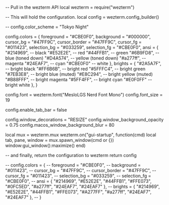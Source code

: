 -- Pull in the wezterm API
local wezterm = require("wezterm")

-- This will hold the configuration.
local config = wezterm.config_builder()

-- config.color_scheme = "Tokyo Night"


config.colors = {
    foreground = "#CBE0F0",
    background = "#000000",  
    cursor_bg = "#47FF9C",
    cursor_border = "#47FF9C",
    cursor_fg = "#011423",
    selection_bg = "#033259",
    selection_fg = "#CBE0F0",
    ansi = { 
        "#214969",  -- black
        "#E52E2E",  -- red
        "#44FFB1",  -- green
        "#6B9FD8",  -- blue (toned down)
        "#D4A574",  -- yellow (toned down)
        "#a277ff",  -- magenta
        "#24EAF7",  -- cyan
        "#CBE0F0"   -- white
    },
    brights = { 
        "#2A5A7F",  -- bright black
        "#FF6B6B",  -- bright red
        "#5FFFC4",  -- bright green
        "#7EB3E8",  -- bright blue (muted)
        "#E8C294",  -- bright yellow (muted)
        "#B88FFF",  -- bright magenta
        "#5FF4FF",  -- bright cyan
        "#E0F0FF"   -- bright white
    },
}


config.font = wezterm.font("MesloLGS Nerd Font Mono")
config.font_size = 19

config.enable_tab_bar = false

config.window_decorations = "RESIZE"
config.window_background_opacity = 0.75
config.macos_window_background_blur = 80

local mux = wezterm.mux
wezterm.on("gui-startup", function(cmd)
  local tab, pane, window = mux.spawn_window(cmd or {})
  window:gui_window():maximize()
end)

-- and finally, return the configuration to wezterm
return config

-- config.colors = {
-- 	foreground = "#CBE0F0",
-- 	background = "#011423",
-- 	cursor_bg = "#47FF9C",
-- 	cursor_border = "#47FF9C",
-- 	cursor_fg = "#011423",
-- 	selection_bg = "#033259",
-- 	selection_fg = "#CBE0F0",
-- 	ansi = { "#214969", "#E52E2E", "#44FFB1", "#FFE073", "#0FC5ED", "#a277ff", "#24EAF7", "#24EAF7" },
-- 	brights = { "#214969", "#E52E2E", "#44FFB1", "#FFE073", "#A277FF", "#a277ff", "#24EAF7", "#24EAF7" },
-- }

